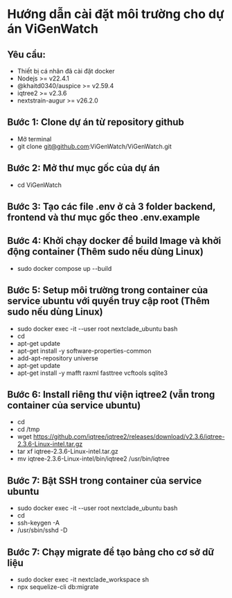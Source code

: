 # Hướng dẫn cài đặt môi trường cho dự án ViGenWatch

## Yêu cầu:

- Thiết bị cá nhân đã cài đặt docker
- Nodejs >= v22.4.1
- @khaitd0340/auspice >= v2.59.4
- iqtree2 >= v2.3.6
- nextstrain-augur >= v26.2.0

## Bước 1: Clone dự án từ repository github

- Mở terminal
- git clone git@github.com:ViGenWatch/ViGenWatch.git

## Bước 2: Mở thư mục gốc của dự án

- cd ViGenWatch

## Bước 3: Tạo các file .env ở cả 3 folder backend, frontend và thư mục gốc theo .env.example

## Bước 4: Khởi chạy docker để build Image và khởi động container (Thêm sudo nếu dùng Linux)

- sudo docker compose up --build

## Bước 5: Setup môi trường trong container của service ubuntu với quyền truy cập root (Thêm sudo nếu dùng Linux)

- sudo docker exec -it --user root nextclade_ubuntu bash
- cd
- apt-get update
- apt-get install -y software-properties-common
- add-apt-repository universe
- apt-get update
- apt-get install -y mafft raxml fasttree vcftools sqlite3

## Bước 6: Install riêng thư viện iqtree2 (vẫn trong container của service ubuntu)

- cd
- cd /tmp
- wget https://github.com/iqtree/iqtree2/releases/download/v2.3.6/iqtree-2.3.6-Linux-intel.tar.gz
- tar xf iqtree-2.3.6-Linux-intel.tar.gz
- mv iqtree-2.3.6-Linux-intel/bin/iqtree2 /usr/bin/iqtree

## Bước 7: Bật SSH trong container của service ubuntu

- sudo docker exec -it --user root nextclade_ubuntu bash
- cd
- ssh-keygen -A
- /usr/sbin/sshd -D

## Bước 7: Chạy migrate để tạo bảng cho cơ sở dữ liệu

- sudo docker exec -it nextclade_workspace sh
- npx sequelize-cli db:migrate
